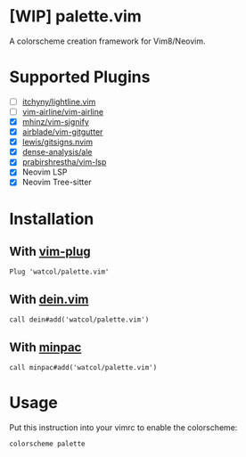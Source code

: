 # [WIP] palette.vim
A colorscheme creation framework for Vim8/Neovim.

# Supported Plugins
- [ ] [itchyny/lightline.vim](https://github.com/itchyny/lightline.vim)
- [ ] [vim-airline/vim-airline](https://github.com/vim-airline/vim-airline)
- [x] [mhinz/vim-signify](https://github.com/mhinz/vim-signify)
- [x] [airblade/vim-gitgutter](https://github.com/airblade/vim-gitgutter)
- [x] [lewis/gitsigns.nvim](https://github.com/lewis/gitsigns.nvim)
- [x] [dense-analysis/ale](https://github.com/dense-analysis/ale)
- [x] [prabirshrestha/vim-lsp](https://github.com/prabirshrestha/vim-lsp)
- [x] Neovim LSP
- [x] Neovim Tree-sitter

# Installation

## With [vim-plug](https://github.com/junegunn/vim-plug)
```vim
Plug 'watcol/palette.vim'
```

## With [dein.vim](https://github.com/Shougo/dein.vim)
```vim
call dein#add('watcol/palette.vim')
```

## With [minpac](https://github.com/k-takata/minpac)
```vim
call minpac#add('watcol/palette.vim')
```

# Usage
Put this instruction into your vimrc to enable the colorscheme:
```vim
colorscheme palette
```
